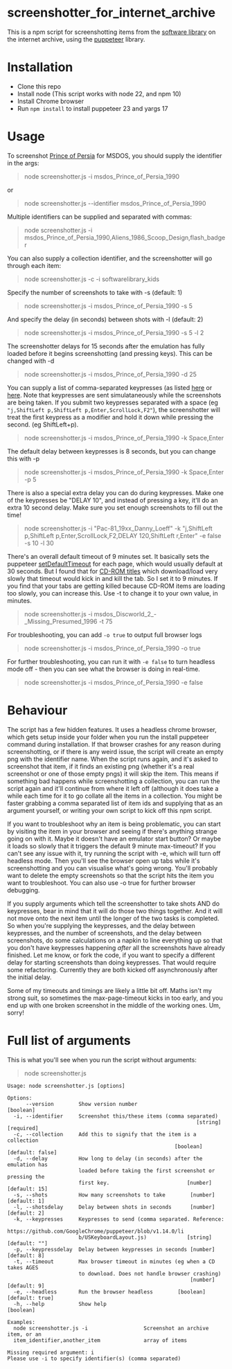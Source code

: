 # screenshotter_for_internet_archive

This is a npm script for screenshotting items from the [software library](https://archive.org/details/softwarelibrary) on the internet archive, using the [puppeteer](https://pptr.dev/) library.

# Installation

* Clone this repo
* Install node (This script works with node 22, and npm 10)
* Install Chrome browser
* Run `npm install` to install puppeteer 23 and yargs 17

# Usage

To screenshot [Prince of Persia](https://archive.org/details/msdos_Prince_of_Persia_1990) for MSDOS, you should supply the identifier in the args:

> node screenshotter.js -i msdos_Prince_of_Persia_1990

or

> node screenshotter.js --identifier msdos_Prince_of_Persia_1990

Multiple identifiers can be supplied and separated with commas:

> node screenshotter.js -i msdos_Prince_of_Persia_1990,Aliens_1986_Scoop_Design,flash_badger

You can also supply a collection identifier, and the screenshotter will go through each item:

> node screenshotter.js -c -i softwarelibrary_kids

Specify the number of screenshots to take with -s (default: 1)

> node screenshotter.js -i msdos_Prince_of_Persia_1990 -s 5

And specify the delay (in seconds) between shots with -l (default: 2)

> node screenshotter.js -i msdos_Prince_of_Persia_1990 -s 5 -l 2

The screenshotter delays for 15 seconds after the emulation has fully loaded before it begins screenshotting (and pressing keys). This can be changed with -d

> node screenshotter.js -i msdos_Prince_of_Persia_1990 -d 25

You can supply a list of comma-separated keypresses (as listed [here](https://github.com/puppeteer/puppeteer/blob/v1.14.0/lib/USKeyboardLayout.js) or [here](https://github.com/puppeteer/puppeteer/blob/v5.5.0/src/common/USKeyboardLayout.ts). Note that keypresses are sent simulataneously while the screenshots are being taken. If you submit two keypresses separated with a space (eg `"j,ShiftLeft p,ShiftLeft p,Enter,ScrollLock,F2"`), the screenshotter will treat the first keypress as a modifier and hold it down while pressing the second. (eg ShiftLeft+p).

> node screenshotter.js -i msdos_Prince_of_Persia_1990 -k Space,Enter

The default delay between keypresses is 8 seconds, but you can change this with -p

> node screenshotter.js -i msdos_Prince_of_Persia_1990 -k Space,Enter -p 5

There is also a special extra delay you can do during keypresses. Make one of the keypresses be "DELAY 10", and instead of pressing a key, it'll do an extra 10 second delay. Make sure you set enough screenshots to fill out the time!

> node screenshotter.js -i "Pac-81_19xx_Danny_Loeff" -k "j,ShiftLeft p,ShiftLeft p,Enter,ScrollLock,F2,DELAY 120,ShiftLeft r,Enter" -e false -s 10 -l 30

There's an overall default timeout of 9 minutes set. It basically sets the puppeteer [setDefaultTimeout](https://pocketadmin.tech/en/puppeteer-timeout/) for each page, which would usually default at 30 seconds. But I found that for [CD-ROM titles](https://archive.org/details/msdos_Discworld_2_-_Missing_Presumed_1996) which download/load very slowly that timeout would kick in and kill the tab. So I set it to 9 minutes. If you find that your tabs are getting killed because CD-ROM items are loading too slowly, you can increase this. Use -t to change it to your own value, in minutes.

> node screenshotter.js -i msdos_Discworld_2_-_Missing_Presumed_1996 -t 75

For troubleshooting, you can add `-o true` to output full browser logs

> node screenshotter.js -i msdos_Prince_of_Persia_1990 -o true

For further troubleshooting, you can run it with `-e false` to turn headless mode off - then you can see what the browser is doing in real-time.

> node screenshotter.js -i msdos_Prince_of_Persia_1990 -e false

# Behaviour

The script has a few hidden features. It uses a headless chrome browser, which gets setup inside your folder when you run the install puppeteer command during installation. If that browser crashes for any reason during screenshotting, or if there is any weird issue, the script will create an empty png with the identifier name. When the script runs again, and it's asked to screenshot that item, if it finds an existing png (whether it's a real screenshot or one of those empty pngs) it will skip the item. This means if something bad happens while screenshotting a collection, you can run the script again and it'll continue from where it left off (although it does take a while each time for it to go collate all the items in a collection. You might be faster grabbing a comma separated list of item ids and supplying that as an argument yourself, or writing your own script to kick off this npm script.

If you want to troubleshoot why an item is being problematic, you can start by visiting the item in your browser and seeing if there's anything strange going on with it. Maybe it doesn't have an emulator start button? Or maybe it loads so slowly that it triggers the default 9 minute max-timeout? If you can't see any issue with it, try running the script with -e, which will turn off headless mode. Then you'll see the browser open up tabs while it's screenshotting and you can visualise what's going wrong. You'll probably want to delete the empty screenshots so that the script hits the item you want to troubleshoot. You can also use -o true for further browser debugging.

If you supply arguments which tell the screenshotter to take shots AND do keypresses, bear in mind that it will do those two things together. And it will not move onto the next item until the longer of the two tasks is completed. So when you're supplying the keypresses, and the delay between keypresses, and the number of screenshots, and the delay between screenshots, do some calculations on a napkin to line everything up so that you don't have keypresses happening _after_ all the screenshots have already finished. Let me know, or fork the code, if you want to specify a different delay for starting screenshots than doing keypresses. That would require some refactoring. Currently they are both kicked off asynchronously after the initial delay.

Some of my timeouts and timings are likely a little bit off. Maths isn't my strong suit, so sometimes the max-page-timeout kicks in too early, and you end up with one broken screenshot in the middle of the working ones. Um, sorry!

# Full list of arguments

This is what you'll see when you run the script without arguments:

> node screenshotter.js

```
Usage: node screenshotter.js [options]

Options:
      --version        Show version number                             [boolean]
  -i, --identifier     Screenshot this/these items (comma separated)
                                                             [string] [required]
  -c, --collection     Add this to signify that the item is a collection
                                                      [boolean] [default: false]
  -d, --delay          How long to delay (in seconds) after the emulation has
                       loaded before taking the first screenshot or pressing the
                       first key.                         [number] [default: 15]
  -s, --shots          How many screenshots to take        [number] [default: 1]
  -l, --shotsdelay     Delay between shots in seconds      [number] [default: 2]
  -k, --keypresses     Keypresses to send (comma separated. Reference:
                       https://github.com/GoogleChrome/puppeteer/blob/v1.14.0/li
                       b/USKeyboardLayout.js)             [string] [default: ""]
  -p, --keypressdelay  Delay between keypresses in seconds [number] [default: 8]
  -t, --timeout        Max browser timeout in minutes (eg when a CD takes AGES
                       to download. Does not handle browser crashing)
                                                           [number] [default: 9]
  -e, --headless       Run the browser headless        [boolean] [default: true]
  -h, --help           Show help                                       [boolean]

Examples:
  node screenshotter.js -i                  Screenshot an archive item, or an
  item_identifier,another_item              array of items

Missing required argument: i
Please use -i to specify identifier(s) (comma separated)

```
